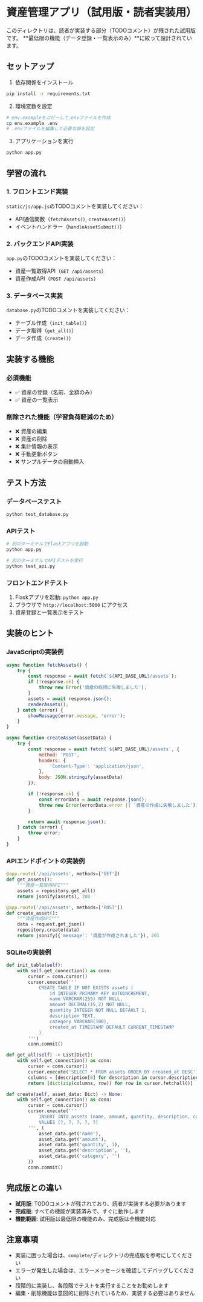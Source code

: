 # 資産管理アプリ（試用版・読者実装用）

このディレクトリは、読者が実装する部分（TODOコメント）が残された試用版です。
**最低限の機能（データ登録・一覧表示のみ）**に絞って設計されています。

## セットアップ

1. 依存関係をインストール
```bash
pip install -r requirements.txt
```

2. 環境変数を設定
```bash
# env.exampleをコピーして.envファイルを作成
cp env.example .env
# .envファイルを編集して必要な値を設定
```

3. アプリケーションを実行
```bash
python app.py
```

## 学習の流れ

### 1. フロントエンド実装
`static/js/app.js`のTODOコメントを実装してください：
- API通信関数（`fetchAssets()`, `createAsset()`）
- イベントハンドラー（`handleAssetSubmit()`）

### 2. バックエンドAPI実装
`app.py`のTODOコメントを実装してください：
- 資産一覧取得API（`GET /api/assets`）
- 資産作成API（`POST /api/assets`）

### 3. データベース実装
`database.py`のTODOコメントを実装してください：
- テーブル作成（`init_table()`）
- データ取得（`get_all()`）
- データ作成（`create()`）

## 実装する機能

### 必須機能
- ✅ 資産の登録（名前、金額のみ）
- ✅ 資産の一覧表示

### 削除された機能（学習負荷軽減のため）
- ❌ 資産の編集
- ❌ 資産の削除
- ❌ 集計情報の表示
- ❌ 手動更新ボタン
- ❌ サンプルデータの自動挿入

## テスト方法

### データベーステスト
```bash
python test_database.py
```

### APIテスト
```bash
# 別のターミナルでFlaskアプリを起動
python app.py

# 別のターミナルでAPIテストを実行
python test_api.py
```

### フロントエンドテスト
1. Flaskアプリを起動: `python app.py`
2. ブラウザで `http://localhost:5000` にアクセス
3. 資産登録と一覧表示をテスト

## 実装のヒント

### JavaScriptの実装例
```javascript
async function fetchAssets() {
    try {
        const response = await fetch(`${API_BASE_URL}/assets`);
        if (!response.ok) {
            throw new Error('資産の取得に失敗しました');
        }
        assets = await response.json();
        renderAssets();
    } catch (error) {
        showMessage(error.message, 'error');
    }
}

async function createAsset(assetData) {
    try {
        const response = await fetch(`${API_BASE_URL}/assets`, {
            method: 'POST',
            headers: {
                'Content-Type': 'application/json',
            },
            body: JSON.stringify(assetData)
        });

        if (!response.ok) {
            const errorData = await response.json();
            throw new Error(errorData.error || '資産の作成に失敗しました');
        }

        return await response.json();
    } catch (error) {
        throw error;
    }
}
```

### APIエンドポイントの実装例
```python
@app.route('/api/assets', methods=['GET'])
def get_assets():
    """資産一覧取得API"""
    assets = repository.get_all()
    return jsonify(assets), 200

@app.route('/api/assets', methods=['POST'])
def create_asset():
    """資産作成API"""
    data = request.get_json()
    repository.create(data)
    return jsonify({'message': '資産が作成されました'}), 201
```

### SQLiteの実装例
```python
def init_table(self):
    with self.get_connection() as conn:
        cursor = conn.cursor()
        cursor.execute('''
            CREATE TABLE IF NOT EXISTS assets (
                id INTEGER PRIMARY KEY AUTOINCREMENT,
                name VARCHAR(255) NOT NULL,
                amount DECIMAL(15,2) NOT NULL,
                quantity INTEGER NOT NULL DEFAULT 1,
                description TEXT,
                category VARCHAR(100),
                created_at TIMESTAMP DEFAULT CURRENT_TIMESTAMP
            )
        ''')
        conn.commit()

def get_all(self) -> List[Dict]:
    with self.get_connection() as conn:
        cursor = conn.cursor()
        cursor.execute('SELECT * FROM assets ORDER BY created_at DESC')
        columns = [description[0] for description in cursor.description]
        return [dict(zip(columns, row)) for row in cursor.fetchall()]

def create(self, asset_data: Dict) -> None:
    with self.get_connection() as conn:
        cursor = conn.cursor()
        cursor.execute('''
            INSERT INTO assets (name, amount, quantity, description, category)
            VALUES (?, ?, ?, ?, ?)
        ''', (
            asset_data.get('name'),
            asset_data.get('amount'),
            asset_data.get('quantity', 1),
            asset_data.get('description', ''),
            asset_data.get('category', '')
        ))
        conn.commit()
```

## 完成版との違い

- **試用版**: TODOコメントが残されており、読者が実装する必要があります
- **完成版**: すべての機能が実装済みで、すぐに動作します
- **機能範囲**: 試用版は最低限の機能のみ、完成版は全機能対応

## 注意事項

- 実装に困った場合は、`complete/`ディレクトリの完成版を参考にしてください
- エラーが発生した場合は、エラーメッセージを確認してデバッグしてください
- 段階的に実装し、各段階でテストを実行することをお勧めします
- 編集・削除機能は意図的に削除されているため、実装する必要はありません 